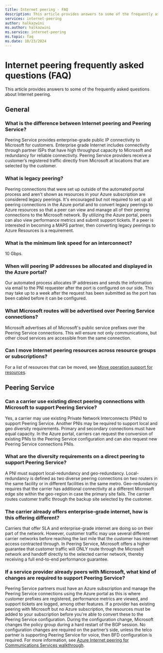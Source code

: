 ```yaml
---
title: Internet peering - FAQ
description: This article provides answers to some of the frequently asked questions asked about Internet peering.
services: internet-peering
author: halkazwini
ms.author: halkazwini
ms.service: internet-peering
ms.topic: faq
ms.date: 10/23/2024
---
```


# Internet peering frequently asked questions (FAQ)

This article provides answers to some of the frequently asked questions about Internet peering.

## General

### What is the difference between Internet peering and Peering Service?

Peering Service provides enterprise-grade public IP connectivity to Microsoft for customers. Enterprise grade Internet includes connectivity through partner ISPs that have high throughput capacity to Microsoft and redundancy for reliable connectivity. Peering Service providers receive a customer’s registered traffic directly from Microsoft at locations that are selected by the customer.

### What is legacy peering?

Peering connections that were set up outside of the automated portal process and aren't shown as resources in your Azure subscription are considered legacy peerings. It's encouraged but not required to set up all peering connections in the Azure portal and to convert legacy peerings to Azure resources so that a peer can view and manage all of their peering connections to the Microsoft network. By utilizing the Azure portal, peers can also view performance metrics and submit support tickets. If a peer is interested in becoming a MAPS partner, then converting legacy peerings to Azure Resources is a requirement.

### What is the minimum link speed for an interconnect?

10 Gbps.

### When will peering IP addresses be allocated and displayed in the Azure portal?

Our automated process allocates IP addresses and sends the information via email to the PNI requester after the port is configured on our side. This may take up to a week after the request has been submitted as the port has been cabled before it can be configured.

### What Microsoft routes will be advertised over Peering Service connections?

Microsoft advertises all of Microsoft's public service prefixes over the Peering Service connections. This will ensure not only communications, but other cloud services are accessible from the same connection.

### Can I move Internet peering resources across resource groups or subscriptions?

For a list of resources that can be moved, see [Move operation support for resources](../azure-resource-manager/management/move-support-resources.md#microsoftpeering).

## Peering Service

### Can a carrier use existing direct peering connections with Microsoft to support Peering Service?

Yes, a carrier may use existing Private Network Interconnects (PNIs) to support Peering Service. Another PNIs may be required to support local and geo diversity requirements. Primary and secondary connections must have equal capacity. In the Azure portal, carriers can request the conversion of existing PNIs to the Peering Service configuration and can also request new Peering Service connections PNIs.

### What are the diversity requirements on a direct peering to support Peering Service?

A PNI must support local-redundancy and geo-redundancy. Local-redundancy is defined as two diverse peering connections on two routers in the same facility or in different facilities in the same metro. Geo-redundancy requires that the carrier has additional connectivity at a different Microsoft edge site within the geo-region in case the primary site fails. The carrier routes customer traffic through the backup site selected by the customer.

### The carrier already offers enterprise-grade internet, how is this offering different?

Carriers that offer SLA and enterprise-grade internet are doing so on their part of the network. However, customer traffic may use several different carrier networks before reaching the last mile that the customer has internet access contracted through. In Peering Service, Microsoft offers a higher guarantee that customer traffic will ONLY route through the Microsoft network and handoff directly to the selected carrier network, thereby receiving a full end-to-end performance guarantee.

### If a service provider already peers with Microsoft, what kind of changes are required to support Peering Service?

Peering Service partners must have an Azure subscription and manage the Peering Service connections using the Azure portal as this is where customer prefixes are registered, performance metrics are viewed, and support tickets are logged, among other features. If a provider has existing peering with Microsoft but no Azure subscription, the resources must be added to your subscription before you're able to convert these to the Peering Service configuration. During the configuration change, Microsoft changes the policy group during a hard restart of the BGP session. No configuration changes are required on the partner’s side, unless the telco partner is supporting Peering Service for voice, then BFD configuration is required. For more information, see [Azure Internet peering for Communications Services walkthrough](walkthrough-communications-services-partner.md).
